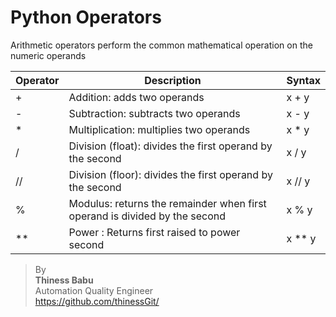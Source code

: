 # Python Operators
Arithmetic operators perform the common mathematical operation on the numeric operands

|Operator|Description|Syntax|
|---|---|---|
|+|Addition: adds two operands|x + y|
|-|Subtraction: subtracts two operands|x - y|
|*|Multiplication: multiplies two operands|x * y|
|/|Division (float): divides the first operand by the second|x / y|
|//|Division (floor): divides the first operand by the second|x // y|
|%|Modulus: returns the remainder when first operand is divided by the second|x % y|
|**|Power : Returns first raised to power second|x ** y|

>By<br/> 
**Thiness Babu**<br/> 
Automation Quality Engineer<br/>
https://github.com/thinessGit/ <br/>
